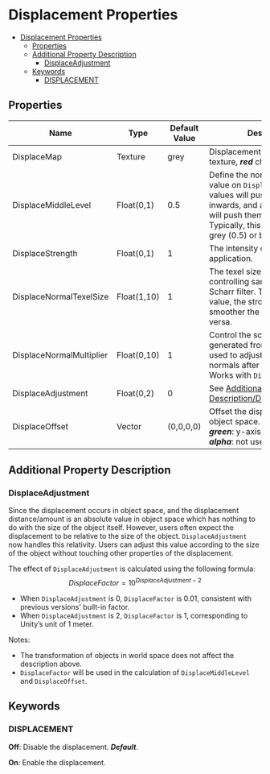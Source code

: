 # Displacement Properties

- [Displacement Properties](#displacement-properties)
  - [Properties](#properties)
  - [Additional Property Description](#additional-property-description)
    - [DisplaceAdjustment](#displaceadjustment)
  - [Keywords](#keywords)
    - [DISPLACEMENT](#displacement)

## Properties
| Name                     | Type        | Default Value | Description                                                                                                                                                                                                  |
| ------------------------ | ----------- | ------------- | ------------------------------------------------------------------------------------------------------------------------------------------------------------------------------------------------------------ |
| DisplaceMap              | Texture     | grey          | Displacement map, greyscale texture, ***red*** channel is used.                                                                                                                                              |
| DisplaceMiddleLevel      | Float(0,1)  | 0.5           | Define the non-displacement value on `DisplaceMap`. Any lower values will push the surfaces inwards, and any higher values will push them outwards. Typically, this value is middle grey (0.5) or black (0). |
| DisplaceStrength         | Float(0,1)  | 1             | The intensity of displacement application.                                                                                                                                                                   |
| DisplaceNormalTexelSize  | Float(1,10) | 1             | The texel size multiplier, controlling sampling offset of Scharr filter. The larger this value, the stronger and smoother the normal value. vice versa.                                                      |
| DisplaceNormalMultiplier | Float(0,10) | 1             | Control the scale of the normals generated from `DisplaceMap`, used to adjust the surface normals after displacement. Works with `DisplaceStrength`.                                                         |
| DisplaceAdjustment       | Float(0,2)  | 0             | See [Additional Property Description/DisplaceAdjustment](#displaceadjustment)                                                                                                                                |
| DisplaceOffset           | Vector      | (0,0,0,0)     | Offset the displaced object in its object space. ***red***: x-axis, ***green***: y-axis, ***blue***: z-axis, ***alpha***: not used.                                                                          |

## Additional Property Description

### DisplaceAdjustment
Since the displacement occurs in object space, and the displacement distance/amount is an absolute value in object space which has nothing to do with the size of the object itself. However, users often expect the displacement to be relative to the size of the object. `DisplaceAdjustment` now handles this relativity. Users can adjust this value according to the size of the object without touching other properties of the displacement.

The effect of `DisplaceAdjustment` is calculated using the following formula:
$$DisplaceFactor = 10 ^ {DisplaceAdjustment-2}$$

- When `DisplaceAdjustment` is 0, `DisplaceFactor` is 0.01, consistent with previous versions' built-in factor.
- When `DisplaceAdjustment` is 2, `DisplaceFactor` is 1, corresponding to Unity’s unit of 1 meter.

Notes: 
- The transformation of objects in world space does not affect the description above.
- `DisplaceFactor` will be used in the calculation of `DisplaceMiddleLevel` and `DisplaceOffset`.

## Keywords

### DISPLACEMENT
**Off**: Disable the displacement. ***Default***.

**On**: Enable the displacement.
